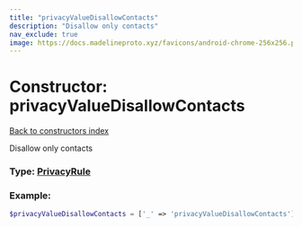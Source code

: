 ```yaml
---
title: "privacyValueDisallowContacts"
description: "Disallow only contacts"
nav_exclude: true
image: https://docs.madelineproto.xyz/favicons/android-chrome-256x256.png
---
```

# Constructor: privacyValueDisallowContacts  
[Back to constructors index](index.md)



Disallow only contacts




### Type: [PrivacyRule](../types/PrivacyRule.md)


### Example:

```php
$privacyValueDisallowContacts = ['_' => 'privacyValueDisallowContacts'];
```  
